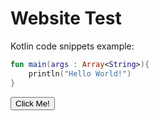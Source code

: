 # Website Test

Kotlin code snippets example:

```kotlin
fun main(args : Array<String>){
    println("Hello World!")
}
```
<script>
function asd() {
document.getElementById("sidebar").innerHTML = "HELLO!";
}
</script>

<button type="button" onclick="asd()">Click Me!</button>

